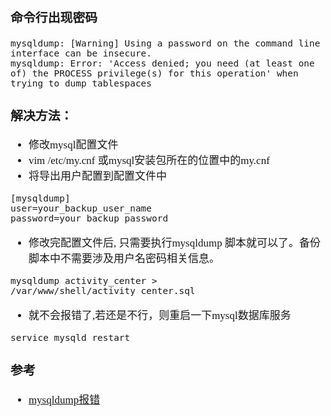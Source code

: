 <span  style="font-family: Simsun,serif; font-size: 17px; ">

### 命令行出现密码

~~~
mysqldump: [Warning] Using a password on the command line interface can be insecure.
mysqldump: Error: 'Access denied; you need (at least one of) the PROCESS privilege(s) for this operation' when trying to dump tablespaces
~~~

### 解决方法：

- 修改mysql配置文件
- vim /etc/my.cnf 或mysql安装包所在的位置中的my.cnf
- 将导出用户配置到配置文件中

~~~
[mysqldump]
user=your_backup_user_name
password=your_backup_password
~~~

- 修改完配置文件后, 只需要执行mysqldump 脚本就可以了。备份脚本中不需要涉及用户名密码相关信息。

~~~
mysqldump activity_center > /var/www/shell/activity_center.sql
~~~

- 就不会报错了,若还是不行，则重启一下mysql数据库服务

~~~
service mysqld restart
~~~

### 参考

- [mysqldump报错](https://blog.csdn.net/guo_qiangqiang/article/details/86712355)

</span>